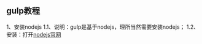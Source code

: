 ## gulp教程
 1、安装nodejs
    1.1、说明：gulp是基于nodejs，理所当然需要安装nodejs；
    1.2、安装：打开[nodejs官网](http://nodejs.org/)
